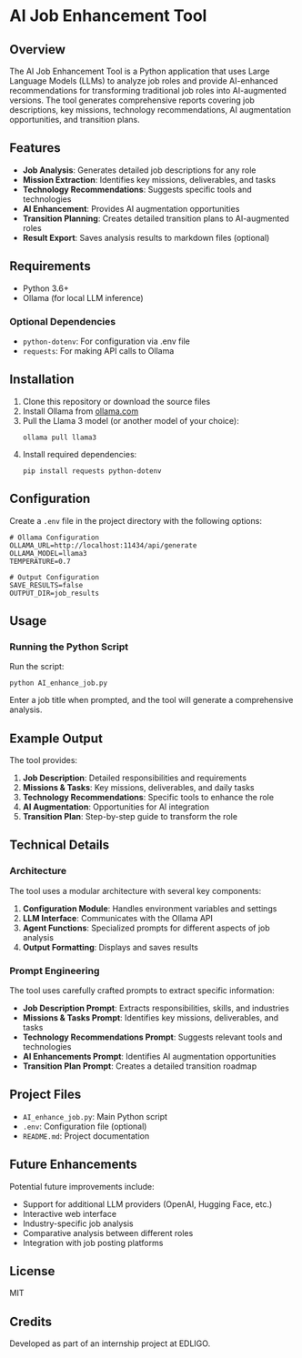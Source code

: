 # AI Job Enhancement Tool

## Overview

The AI Job Enhancement Tool is a Python application that uses Large Language Models (LLMs) to analyze job roles and provide AI-enhanced recommendations for transforming traditional job roles into AI-augmented versions. The tool generates comprehensive reports covering job descriptions, key missions, technology recommendations, AI augmentation opportunities, and transition plans.

## Features

- **Job Analysis**: Generates detailed job descriptions for any role
- **Mission Extraction**: Identifies key missions, deliverables, and tasks
- **Technology Recommendations**: Suggests specific tools and technologies
- **AI Enhancement**: Provides AI augmentation opportunities
- **Transition Planning**: Creates detailed transition plans to AI-augmented roles
- **Result Export**: Saves analysis results to markdown files (optional)

## Requirements

- Python 3.6+
- Ollama (for local LLM inference)

### Optional Dependencies

- `python-dotenv`: For configuration via .env file
- `requests`: For making API calls to Ollama

## Installation

1. Clone this repository or download the source files
2. Install Ollama from [ollama.com](https://ollama.com/)
3. Pull the Llama 3 model (or another model of your choice):
   ```
   ollama pull llama3
   ```
4. Install required dependencies:
   ```
   pip install requests python-dotenv
   ```

## Configuration

Create a `.env` file in the project directory with the following options:

```
# Ollama Configuration
OLLAMA_URL=http://localhost:11434/api/generate
OLLAMA_MODEL=llama3
TEMPERATURE=0.7

# Output Configuration
SAVE_RESULTS=false
OUTPUT_DIR=job_results
```

## Usage

### Running the Python Script

Run the script:

```
python AI_enhance_job.py
```

Enter a job title when prompted, and the tool will generate a comprehensive analysis.

## Example Output

The tool provides:

1. **Job Description**: Detailed responsibilities and requirements
2. **Missions & Tasks**: Key missions, deliverables, and daily tasks
3. **Technology Recommendations**: Specific tools to enhance the role
4. **AI Augmentation**: Opportunities for AI integration
5. **Transition Plan**: Step-by-step guide to transform the role

## Technical Details

### Architecture

The tool uses a modular architecture with several key components:

1. **Configuration Module**: Handles environment variables and settings
2. **LLM Interface**: Communicates with the Ollama API
3. **Agent Functions**: Specialized prompts for different aspects of job analysis
4. **Output Formatting**: Displays and saves results

### Prompt Engineering

The tool uses carefully crafted prompts to extract specific information:

- **Job Description Prompt**: Extracts responsibilities, skills, and industries
- **Missions & Tasks Prompt**: Identifies key missions, deliverables, and tasks
- **Technology Recommendations Prompt**: Suggests relevant tools and technologies
- **AI Enhancements Prompt**: Identifies AI augmentation opportunities
- **Transition Plan Prompt**: Creates a detailed transition roadmap

## Project Files

- `AI_enhance_job.py`: Main Python script
- `.env`: Configuration file (optional)
- `README.md`: Project documentation

## Future Enhancements

Potential future improvements include:

- Support for additional LLM providers (OpenAI, Hugging Face, etc.)
- Interactive web interface
- Industry-specific job analysis
- Comparative analysis between different roles
- Integration with job posting platforms

## License

MIT

## Credits

Developed as part of an internship project at EDLIGO.
